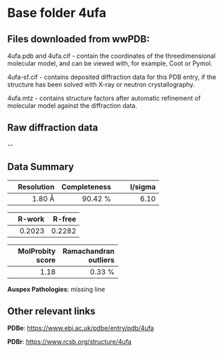 # Base folder 4ufa

## Files downloaded from wwPDB:

4ufa.pdb and 4ufa.cif - contain the coordinates of the threedimensional molecular model, and can be viewed with, for example, Coot or Pymol.

4ufa-sf.cif - contains deposited diffraction data for this PDB entry, if the structure has been solved with X-ray or neutron crystallography.

4ufa.mtz - contains structure factors after automatic refinement of molecular model against the diffraction data.

## Raw diffraction data

--<br> 

## Data Summary
|   | Resolution | Completeness| I/sigma |
|---|-------------:|----------------:|--------------:|
|   |1.80 Å|90.42 %|<img width=50/>6.10 |

|   | **R-work**| **R-free**   
|---|-------------:|----------------:|           
||  0.2023|  0.2282|

|   |**MolProbity<br>score**| **Ramachandran<br>outliers** 
|---|-------------:|----------------:|
||  1.18|  0.33 %|

**Auspex Pathologies**: missing line

 

## Other relevant links 
**PDBe**:  https://www.ebi.ac.uk/pdbe/entry/pdb/4ufa
 
**PDBr**: https://www.rcsb.org/structure/4ufa 

